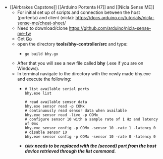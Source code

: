 - [[Airbrakes Capstone]] [[Arduino Portenta H7]] and [[Nicla Sense ME]]
	- For initial set up of scripts and connection between the host (portenta) and client (nicla): https://docs.arduino.cc/tutorials/nicla-sense-me/cheat-sheet/
	- Need to download/clone https://github.com/arduino/nicla-sense-me-fw
	- Get [Go](https://go.dev/dl/)
	- open the directory **tools/bhy-controller/src** and type:
		- ```
		  go build bhy.go
		  ```
	- After that you will see a new file called **bhy** (.exe if you are on Windows).
	- In terminal navigate to the directory with the newly made bhy.exe and execute the following:
		- ```
		  # list available serial ports
		  bhy.exe list
		  
		  # read available sensor data
		  bhy.exe sensor read -p COMx
		  # continuously read sensor data when available
		  bhy.exe sensor read -live -p COMx
		  # configure sensor 10 with a sample rate of 1 Hz and latency of 0ms
		  bhy.exe sensor config -p COMx -sensor 10 -rate 1 -latency 0
		  # disable sensor 10
		  bhy.exe sensor config -p COMx -sensor 10 -rate 0 -latency 0
		  ```
		- ***`COMx` needs to be replaced with the (second) port from the host device retrieved through the list command.***